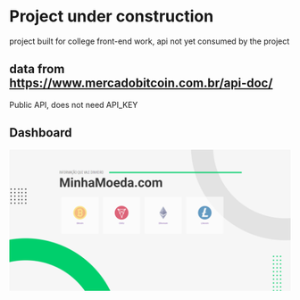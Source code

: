 # Project under construction

project built for college front-end work, api not yet consumed by the project

## data from https://www.mercadobitcoin.com.br/api-doc/

Public API, does not need API_KEY

## Dashboard
![Screenshot_1](/imgs/Screenshot_1.png "Screenshot_1")

